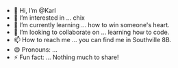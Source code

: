 - 👋 Hi, I’m @Karl
- 👀 I’m interested in ... chix
- 🌱 I’m currently learning ... how to win someone's heart. 
- 💞️ I’m looking to collaborate on ... learning how to code.
- 📫 How to reach me ... you can find me in Southville 8B.
- 😄 Pronouns: ...
- ⚡ Fun fact: ... Nothing much to share!

<!---
DustinKarl004/DustinKarl004 is a ✨ special ✨ repository because its `README.md` (this file) appears on your GitHub profile.
You can click the Preview link to take a look at your changes.
--->
